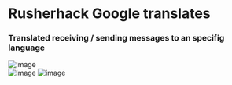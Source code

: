 # Rusherhack Google translates
### Translated receiving / sending messages to an specifig language

![image](https://github.com/user-attachments/assets/1eb9b9ab-7094-4245-8e1e-3bc8627c3fb0)<br>
![image](https://github.com/user-attachments/assets/4f20618b-7a20-43c3-b190-863100fa3a78)
![image](https://github.com/user-attachments/assets/2a9c7403-48c9-45b7-a71d-99731b25c21b)
